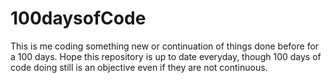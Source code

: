 # 100daysofCode
This is me coding something new or continuation of things done before for a 100 days. Hope this repository is up to date everyday, though 100 days of code doing still is an objective even if  they are not continuous.
